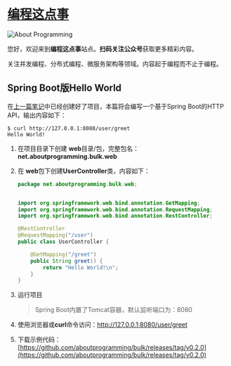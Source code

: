 # [编程这点事](https://aboutprogramming.net)

![About Programming](https://s1.ax1x.com/2020/08/20/d3rQ3V.png)

您好，欢迎来到**编程这点事**站点。**扫码关注公众号**获取更多精彩内容。

关注并发编程、分布式编程、微服务架构等领域。内容起于编程而不止于编程。



## Spring Boot版Hello World

在[上一篇笔记](https://aboutprogramming.net/spring-boot-in-action/first-spring-boot-project.html)中已经创建好了项目，本篇将会编写一个基于Spring Boot的HTTP API，输出内容如下：

```shell
$ curl http://127.0.0.1:8080/user/greet
Hello World!
```

1. 在项目目录下创建 **web**目录/包，完整包名：**net.aboutprogramming.bulk.web**

2. 在 **web**包下创建**UserController**类，内容如下：

   ```java
   package net.aboutprogramming.bulk.web;
   
   
   import org.springframework.web.bind.annotation.GetMapping;
   import org.springframework.web.bind.annotation.RequestMapping;
   import org.springframework.web.bind.annotation.RestController;
   
   @RestController
   @RequestMapping("/user")
   public class UserController {
   
       @GetMapping("/greet")
       public String greet() {
           return "Hello World!\n";
       }
   }
   ```

3. 运行项目

   > Spring Boot内置了Tomcat容器，默认监听端口为：8080

4. 使用浏览器或**curl**命令访问：http://127.0.0.1:8080/user/greet

5. 下载示例代码：[https://github.com/aboutprogramming/bulk/releases/tag/v0.2.0](https://github.com/aboutprogramming/bulk/releases/tag/v0.2.0)